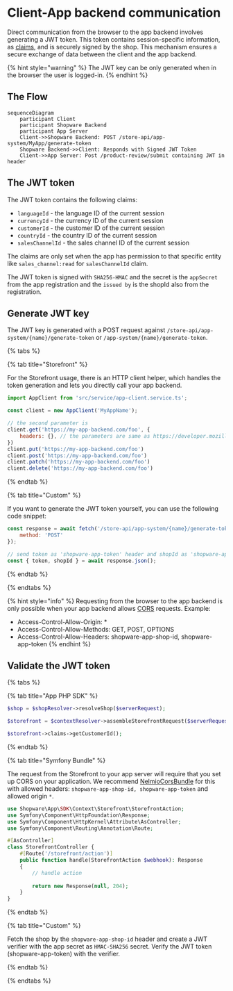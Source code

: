 # Client-App backend communication

Direct communication from the browser to the app backend involves generating a JWT token. This token contains session-specific information, as [claims](#the-jwt-token), and is securely signed by the shop. This mechanism ensures a secure exchange of data between the client and the app backend.

{% hint style="warning" %}
The JWT key can be only generated when in the browser the user is logged-in.
{% endhint %}

## The Flow

```mermaid
sequenceDiagram
    participant Client
    participant Shopware Backend
    participant App Server
    Client->>Shopware Backend: POST /store-api/app-system/MyApp/generate-token
    Shopware Backend->>Client: Responds with Signed JWT Token
    Client->>App Server: Post /product-review/submit containing JWT in header
```

## The JWT token 

The JWT token contains the following claims:

- `languageId` - the language ID of the current session
- `currencyId` - the currency ID of the current session
- `customerId` - the customer ID of the current session
- `countryId` - the country ID of the current session
- `salesChannelId` - the sales channel ID of the current session

The claims are only set when the app has permission to that specific entity like `sales_channel:read` for `salesChannelId` claim.

The JWT token is signed with `SHA256-HMAC` and the secret is the `appSecret` from the app registration and the `issued by` is the shopId also from the registration.

## Generate JWT key

The JWT key is generated with a POST request against `/store-api/app-system/{name}/generate-token` or `/app-system/{name}/generate-token`.

{% tabs %}

{% tab title="Storefront" %}

For the Storefront usage, there is an HTTP client helper, which handles the token generation and lets you directly call your app backend.

```javascript
import AppClient from 'src/service/app-client.service.ts';

const client = new AppClient('MyAppName');

// the second parameter is 
client.get('https://my-app-backend.com/foo', {
    headers: {}, // the parameters are same as https://developer.mozilla.org/en-US/docs/Web/API/Fetch_API/Using_Fetch
})
client.put('https://my-app-backend.com/foo')
client.post('https://my-app-backend.com/foo')
client.patch('https://my-app-backend.com/foo')
client.delete('https://my-app-backend.com/foo')
```

{% endtab %}

{% tab title="Custom" %}

If you want to generate the JWT token yourself, you can use the following code snippet:

```javascript
const response = await fetch('/store-api/app-system/{name}/generate-token', {
    method: 'POST'
});

// send token as 'shopware-app-token' header and shopId as 'shopware-app-shop-id' header to your app server.
const { token, shopId } = await response.json();
```

{% endtab %}

{% endtabs %}

{% hint style="info" %}
Requesting from the browser to the app backend is only possible when your app backend allows [CORS](https://developer.mozilla.org/en-US/docs/Web/HTTP/CORS) requests. Example:

- Access-Control-Allow-Origin: *
- Access-Control-Allow-Methods: GET, POST, OPTIONS
- Access-Control-Allow-Headers: shopware-app-shop-id, shopware-app-token
{% endhint %}

## Validate the JWT token

{% tabs %}

{% tab title="App PHP SDK" %}

```php
$shop = $shopResolver->resolveShop($serverRequest);

$storefront = $contextResolver->assembleStorefrontRequest($serverRequest, $shop);

$storefront->claims->getCustomerId();
```

{% endtab %}

{% tab title="Symfony Bundle" %}

The request from the Storefront to your app server will require that you set up CORS on your application.
We recommend [NelmioCorsBundle](https://symfony.com/bundles/NelmioCorsBundle/current/index.html) for this with allowed headers:
`shopware-app-shop-id, shopware-app-token` and allowed origin `*`.

```php
use Shopware\App\SDK\Context\Storefront\StorefrontAction;
use Symfony\Component\HttpFoundation\Response;
use Symfony\Component\HttpKernel\Attribute\AsController;
use Symfony\Component\Routing\Annotation\Route;

#[AsController]
class StorefrontController {
    #[Route('/storefront/action')]
    public function handle(StorefrontAction $webhook): Response
    {
        // handle action
        
        return new Response(null, 204);
    }
}
```

{% endtab %}

{% tab title="Custom" %}

Fetch the shop by the `shopware-app-shop-id` header and create a JWT verifier with the app secret as `HMAC-SHA256` secret. Verify the JWT token (shopware-app-token) with the verifier.

{% endtab %}

{% endtabs %}
